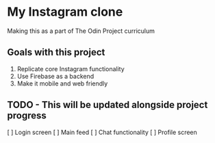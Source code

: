# My Instagram clone

Making this as a part of The Odin Project curriculum

## Goals with this project

1. Replicate core Instagram functionality
2. Use Firebase as a backend
3. Make it mobile and web friendly

## TODO - This will be updated alongside project progress
[ ] Login screen
[ ] Main feed
[ ] Chat functionality
[ ] Profile screen
